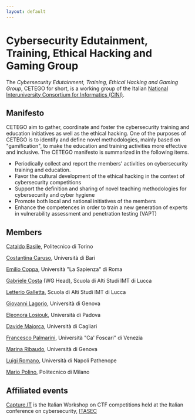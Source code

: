 ```yaml
---
layout: default
---
```


# Cybersecurity Edutainment, Training, Ethical Hacking and Gaming Group

The *Cybersecurity Edutainment, Training, Ethical Hacking and Gaming Group*, CETEGO for short, is a working group of the Italian [National Interuniversity Consortium for Informatics (CINI)](http://consorzio-cini.it).

## Manifesto

CETEGO aim to gather, coordinate and foster the cybersecurity training and education initiatives as well as the ethical hacking.
One of the purposes of CETEGO is to identify and define novel methodologies, mainly based on "gamification", to make the education and training activities more effective and inclusive.
The CETEGO manifesto is summarized in the following items.
- Periodically collect and report the members' activities on cybersecurity training and education.
- Favor the cultural development of the ethical hacking in the context of cybersecurity competitions
- Support the definition and sharing of novel teaching methodologies for cybersecurity and cyber hygiene
- Promote both local and national initiatives of the members
- Enhance the competences in order to train a new generation of experts in vulnerability assessment and penetration testing (VAPT)

## Members

[Cataldo	Basile](http://www.dauin.polito.it/it/personale/scheda/(nominativo)/cataldo.basile), Politecnico di Torino

[Costantina Caruso](http://m.ict.uniba.it/rubrica/costantina.caruso), Università di Bari

[Emilio Coppa](https://ecoppa.github.io/), Università "La Sapienza" di Roma

[Gabriele Costa](http://www.imtlucca.it/gabriele.costa) (WG Head), Scuola di Alti Studi IMT di Lucca

[Letterio Galletta](https://www.imtlucca.it/it/letterio.galletta), Scuola di Alti Studi IMT di Lucca

[Giovanni Lagorio](https://www.dibris.unige.it/lagorio-giovanni), Università di Genova

[Eleonora Losiouk](https://www.math.unipd.it/~elosiouk/),	Università di Padova

[Davide Maiorca](https://www.unica.it/unica/it/ateneo_s07_ss01.page?contentId=SHD187705), Università di Cagliari

[Francesco	Palmarini](https://www.unive.it/data/persone/11900656), Università "Ca' Foscari" di Venezia

[Marina Ribaudo](https://www.dibris.unige.it/ribaudo-marina), Università di Genova

[Luigi Romano](https://www.uniparthenope.it/ugov/person/2017), Università di Napoli Pathenope

[Mario	Polino](https://jinblack.it/), Politecnico di Milano

## Affiliated events

[Capture.IT](https://sysma.imtlucca.it/capture-it/) is the Italian Workshop on CTF competitions held at the Italian conference on cybersecurity, [ITASEC](https://itasec.it/)
